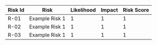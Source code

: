 | Risk Id | Risk           | Likelihood | Impact | Risk Score |
|---------|----------------|------------|--------|------------|
| R-01    | Example Risk 1 | 1          | 1      | 1          |
| R-02    | Example Risk 1 | 1          | 1      | 1          |
| R-03    | Example Risk 1 | 1          | 1      | 1          |